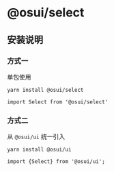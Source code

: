 # @osui/select

## 安装说明

### 方式一

单包使用

```
yarn install @osui/select
```

```
import Select from '@osui/select'
```

### 方式二

从 `@osui/ui` 统一引入

```
yarn install @osui/ui
```

```
import {Select} from '@osui/ui';
```



